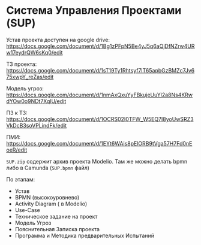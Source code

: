 # Система Управления Проектами (SUP)

Устав проекта доступен на google drive: https://docs.google.com/document/d/1Bg1zPFpN5Be4yJ5q6aQjDfNZrw4URw17eydrQW6sKq0/edit

ТЗ проекта: https://docs.google.com/document/d/1sT19Ty1Rhtsyf7lT65apbGzBMZc7Jv675xwpY_reZas/edit

Модель угроз: https://docs.google.com/document/d/1nmAxQxuYyFBkujeUuYl2a8Ns4KRwdYOw0o9NDt7XqlU/edit

ПЗ к ТЗ: https://docs.google.com/document/d/1OCRS02I0TFW_W5EQ7I8yoUwSRZ3VkDcB3soVPLindFk/edit

ПМИ: https://docs.google.com/document/d/1EYt6WAis8pElORB9tVga57H7Fd0nEoeR/edit

`SUP.zip` содержит архив проекта Modelio. Там же можно делать bpmn либо в Camunda (`SUP.bpmn` файл)

По этапам:

- Устав
- BPMN (высокоуровнево)
- Activity Diagram ( в Modelio)
- Use-Case
- Техническое задание на проект
- Модель Угроз
- Пояснительная Записка проекта
- Программа и Методика предварительных Испытаний

